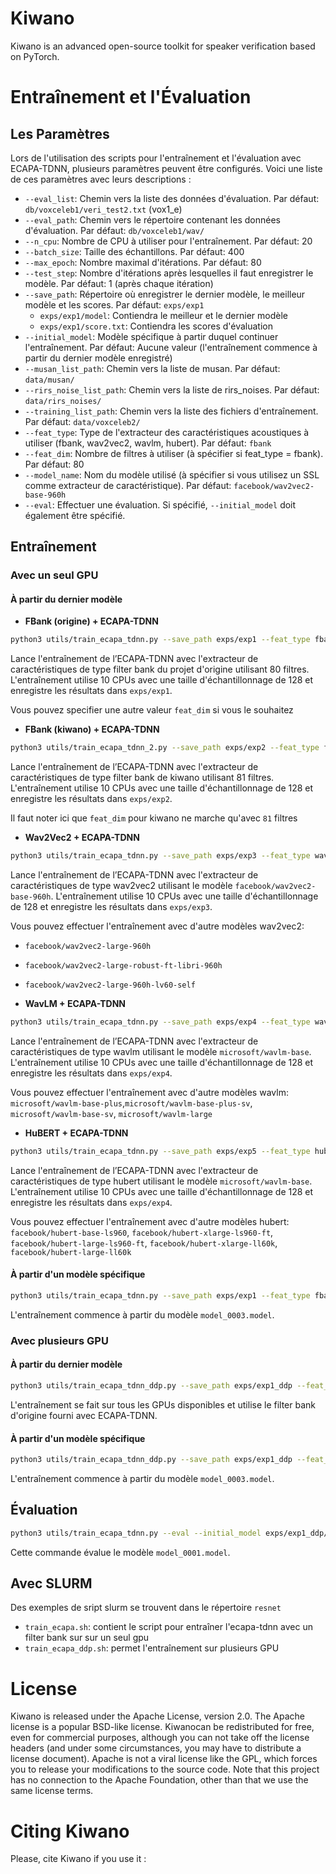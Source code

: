 # Kiwano

Kiwano is an advanced open-source toolkit for speaker verification based on PyTorch.


# Entraînement et l'Évaluation

## Les Paramètres

Lors de l'utilisation des scripts pour l'entraînement et l'évaluation avec ECAPA-TDNN, plusieurs paramètres peuvent être configurés. Voici une liste de ces paramètres avec leurs descriptions :

- `--eval_list`: Chemin vers la liste des données d'évaluation. Par défaut: `db/voxceleb1/veri_test2.txt` (vox1_e)
- `--eval_path`: Chemin vers le répertoire contenant les données d'évaluation. Par défaut: `db/voxceleb1/wav/`
- `--n_cpu`: Nombre de CPU à utiliser pour l'entraînement. Par défaut: 20
- `--batch_size`: Taille des échantillons. Par défaut: 400
- `--max_epoch`: Nombre maximal d'itérations. Par défaut: 80
- `--test_step`: Nombre d'itérations après lesquelles il faut enregistrer le modèle. Par défaut: 1 (après chaque itération)
- `--save_path`: Répertoire où enregistrer le dernier modèle, le meilleur modèle et les scores. Par défaut: `exps/exp1`
  - `exps/exp1/model`: Contiendra le meilleur et le dernier modèle
  - `exps/exp1/score.txt`: Contiendra les scores d'évaluation
- `--initial_model`: Modèle spécifique à partir duquel continuer l'entraînement. Par défaut: Aucune valeur (l'entraînement commence à partir du dernier modèle enregistré)
- `--musan_list_path`: Chemin vers la liste de musan. Par défaut: `data/musan/`
- `--rirs_noise_list_path`: Chemin vers la liste de rirs_noises. Par défaut: `data/rirs_noises/`
- `--training_list_path`: Chemin vers la liste des fichiers d'entraînement. Par défaut: `data/voxceleb2/`
- `--feat_type`: Type de l'extracteur des caractéristiques acoustiques à utiliser (fbank, wav2vec2, wavlm, hubert). Par défaut: `fbank`
- `--feat_dim`: Nombre de filtres à utiliser (à spécifier si feat_type = fbank). Par défaut: 80
- `--model_name`: Nom du modèle utilisé (à spécifier si vous utilisez un SSL comme extracteur de caractéristique). Par défaut: `facebook/wav2vec2-base-960h`
- `--eval`: Effectuer une évaluation. Si spécifié, `--initial_model` doit également être spécifié.

## Entraînement

### Avec un seul GPU

#### À partir du dernier modèle

- **FBank (origine) + ECAPA-TDNN**
```bash
python3 utils/train_ecapa_tdnn.py --save_path exps/exp1 --feat_type fbank --feat_dim 80 --n_cpu 10 --batch_size 128
```

Lance l'entraînement de l’ECAPA-TDNN avec l'extracteur de caractéristiques de type filter bank du projet d'origine utilisant 80 filtres. L'entraînement utilise 10 CPUs avec une taille d'échantillonnage de 128 et enregistre les résultats dans `exps/exp1`.

Vous pouvez specifier une autre valeur `feat_dim` si vous le souhaitez
- **FBank (kiwano) + ECAPA-TDNN**
```bash
python3 utils/train_ecapa_tdnn_2.py --save_path exps/exp2 --feat_type fbank --feat_dim 81 --n_cpu 10 --batch_size 128
```
Lance l'entraînement de l’ECAPA-TDNN avec  l'extracteur de caractéristiques de type filter bank de kiwano utilisant 81 filtres. L'entraînement utilise 10 CPUs avec une taille d'échantillonnage de 128 et enregistre les résultats dans `exps/exp2`.

Il faut noter ici que `feat_dim` pour kiwano ne marche qu'avec `81` filtres

- **Wav2Vec2 + ECAPA-TDNN**
```bash
python3 utils/train_ecapa_tdnn.py --save_path exps/exp3 --feat_type wav2vec2 --n_cpu 10 --batch_size 128 --model_name facebook/wav2vec2-base-960h
```
Lance l'entraînement de l’ECAPA-TDNN avec l'extracteur de caractéristiques de type wav2vec2 utilisant le modèle `facebook/wav2vec2-base-960h`. L'entraînement utilise 10 CPUs avec une taille d'échantillonnage de 128 et enregistre les résultats dans `exps/exp3`.

Vous pouvez effectuer l'entraînement avec d'autre modèles wav2vec2:

  - `facebook/wav2vec2-large-960h`
  - `facebook/wav2vec2-large-robust-ft-libri-960h`
  - `facebook/wav2vec2-large-960h-lv60-self`



- **WavLM + ECAPA-TDNN**
```bash
python3 utils/train_ecapa_tdnn.py --save_path exps/exp4 --feat_type wavlm --n_cpu 10 --batch_size 128 --model_name microsoft/wavlm-base
```
Lance l'entraînement de l’ECAPA-TDNN avec l'extracteur de caractéristiques de type wavlm utilisant le modèle `microsoft/wavlm-base`. L'entraînement utilise 10 CPUs avec une taille d'échantillonnage de 128 et enregistre les résultats dans `exps/exp4`.

Vous pouvez effectuer l'entraînement avec d'autre modèles wavlm: `microsoft/wavlm-base-plus`,`microsoft/wavlm-base-plus-sv`, `microsoft/wavlm-base-sv`, `microsoft/wavlm-large`


- **HuBERT + ECAPA-TDNN**
```bash
python3 utils/train_ecapa_tdnn.py --save_path exps/exp5 --feat_type hubert --n_cpu 10 --batch_size 128 --model_name microsoft/wavlm-base
```
Lance l'entraînement de l’ECAPA-TDNN avec l'extracteur de caractéristiques de type hubert utilisant le modèle `microsoft/wavlm-base`. L'entraînement utilise 10 CPUs avec une taille d'échantillonnage de 128 et enregistre les résultats dans `exps/exp4`.

Vous pouvez effectuer l'entraînement avec d'autre modèles hubert: `facebook/hubert-base-ls960`, `facebook/hubert-xlarge-ls960-ft`, `facebook/hubert-large-ls960-ft`, `facebook/hubert-xlarge-ll60k`, `facebook/hubert-large-ll60k`

#### À partir d'un modèle spécifique

```bash
python3 utils/train_ecapa_tdnn.py --save_path exps/exp1 --feat_type fbank --feat_dim 80 --n_cpu 10 --batch_size 128 --initial_model exps/exp1/model/model_0003.model
```

L'entraînement commence à partir du modèle `model_0003.model`.

### Avec plusieurs GPU

#### À partir du dernier modèle

```bash
python3 utils/train_ecapa_tdnn_ddp.py --save_path exps/exp1_ddp --feat_type fbank --feat_dim 80 --n_cpu 10 --batch_size 128
```

L'entraînement se fait sur tous les GPUs disponibles et utilise le filter bank d'origine fourni avec ECAPA-TDNN.

#### À partir d'un modèle spécifique

```bash
python3 utils/train_ecapa_tdnn_ddp.py --save_path exps/exp1_ddp --feat_dim 81 --n_cpu 10 --batch_size 128 --initial_model exps/exp1_1_ddp/model/model_0003.model
```

L'entraînement commence à partir du modèle `model_0003.model`.

## Évaluation

```bash
python3 utils/train_ecapa_tdnn.py --eval --initial_model exps/exp1_ddp/model/model_0001.model --feat_dim 81 --n_cpu 10
```

Cette commande évalue le modèle `model_0001.model`.

## Avec SLURM

Des exemples de sript slurm se trouvent dans le répertoire `resnet`

- `train_ecapa.sh`: contient le script pour entraîner l'ecapa-tdnn avec un filter bank sur sur un seul gpu
- `train_ecapa_ddp.sh`: permet l'entraînement sur plusieurs GPU



# License

Kiwano is released under the Apache License, version 2.0. The Apache license is a popular BSD-like license. Kiwanocan be redistributed for free, even for commercial purposes, although you can not take off the license headers (and under some circumstances, you may have to distribute a license document). Apache is not a viral license like the GPL, which forces you to release your modifications to the source code. Note that this project has no connection to the Apache Foundation, other than that we use the same license terms.


# Citing Kiwano

Please, cite Kiwano if you use it :









